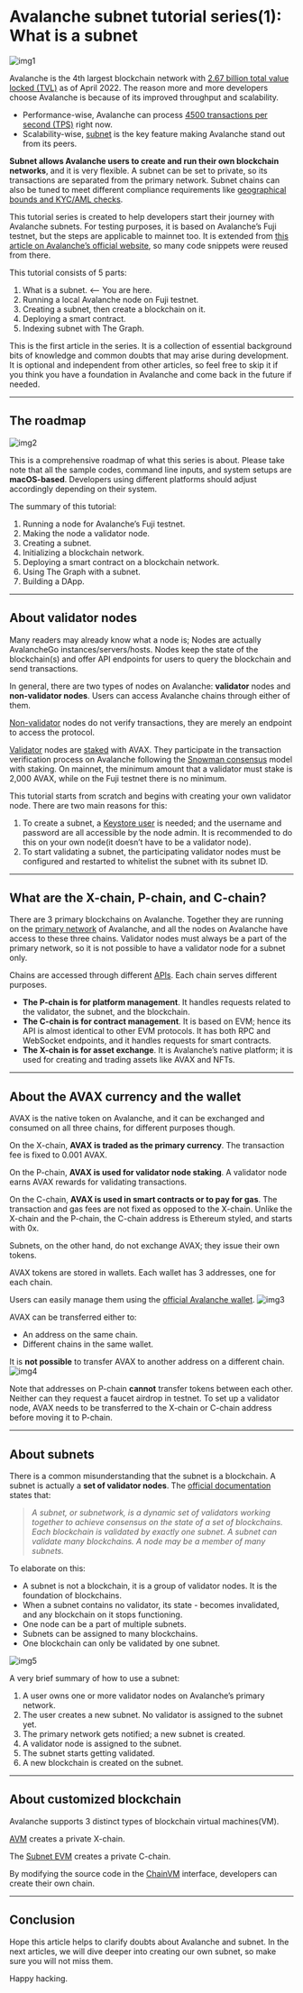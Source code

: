 # Avalanche subnet tutorial series(1): What is a subnet

![img1](https://github.com/wuzhong-zhu/Avalanche_subnet_tutorial/blob/main/resources/tutorial%201/img1.jpeg?raw=true)

Avalanche is the 4th largest blockchain network with [2.67 billion total value locked (TVL)](https://defillama.com/chains) as of April 2022. The reason more and more developers choose Avalanche is because of its improved throughput and scalability.  

- Performance-wise, Avalanche can process [4500 transactions per second (TPS)](https://support.avax.network/en/articles/4136568-how-many-transactions-per-second-does-avalanche-support) right now.  
- Scalability-wise, [subnet](https://docs.avax.network/build/tutorials/platform/subnets/create-a-subnet/) is the key feature making Avalanche stand out from its peers. 

**Subnet allows Avalanche users to create and run their own blockchain networks**, and it is very flexible. A subnet can be set to private, so its transactions are separated from the primary network. Subnet chains can also be tuned to meet different compliance requirements like [geographical bounds and KYC/AML checks](https://docs.avax.network/subnets/#compliance).

This tutorial series is created to help developers start their journey with Avalanche subnets. For testing purposes, it is based on Avalanche’s Fuji testnet, but the steps are applicable to mainnet too. It is extended from [this article on Avalanche’s official website](https://docs.avax.network/build/tutorials/platform/subnets/create-a-subnet), so many code snippets were reused from there.

This tutorial consists of 5 parts:

1. What is a subnet. <– You are here.
2. Running a local Avalanche node on Fuji testnet.
3. Creating a subnet, then create a blockchain on it.
4. Deploying a smart contract.
5. Indexing subnet with The Graph.
   
This is the first article in the series. It is a collection of essential background bits of knowledge and common doubts that may arise during development. It is optional and independent from other articles, so feel free to skip it if you think you have a foundation in Avalanche and come back in the future if needed. 

---
## The roadmap
![img2](https://github.com/wuzhong-zhu/Avalanche_subnet_tutorial/blob/main/resources/tutorial%201/img2.png?raw=true)

This is a comprehensive roadmap of what this series is about. Please take note that all the sample codes, command line inputs, and system setups are **macOS-based**. Developers using different platforms should adjust accordingly depending on their system.

The summary of this tutorial:

1. Running a node for Avalanche’s Fuji testnet.
2. Making the node a validator node.
3. Creating a subnet.
4. Initializing a blockchain network.
5. Deploying a smart contract on a blockchain network.
6. Using The Graph with a subnet.
7. Building a DApp.

---

## About validator nodes 

Many readers may already know what a node is; Nodes are actually AvalancheGo instances/servers/hosts. Nodes keep the state of the blockchain(s) and offer API endpoints for users to query the blockchain and send transactions.

In general, there are two types of nodes on Avalanche: **validator** nodes and **non-validator nodes**. Users can access Avalanche chains through either of them.

[Non-validator](https://docs.avax.network/nodes/build/run-avalanche-node-manually) nodes do not verify transactions, they are merely an endpoint to access the protocol.

[Validator](https://docs.avax.network/nodes/validate/staking#running-a-validator) nodes are [staked](https://docs.avax.network/learn/platform-overview/staking) with AVAX. They participate in the transaction verification process on Avalanche following the [Snowman consensus](https://docs.chainstack.com/blockchains/avalanche) model with staking. On mainnet, the minimum amount that a validator must stake is 2,000 AVAX, while on the Fuji testnet there is no minimum.

This tutorial starts from scratch and begins with creating your own validator node. There are two main reasons for this:

1. To create a subnet, a [Keystore user](https://docs.avax.network/build/avalanchego-apis/keystore/) is needed; and the username and password are all accessible by the node admin. It is recommended to do this on your own node(it doesn’t have to be a validator node).
2. To start validating a subnet, the participating validator nodes must be configured and restarted to whitelist the subnet with its subnet ID.



---
## What are the X-chain, P-chain, and C-chain? 
There are 3 primary blockchains on Avalanche. Together they are running on the [primary network](https://docs.avax.network/learn/platform-overview/) of Avalanche, and all the nodes on Avalanche have access to these three chains. Validator nodes must always be a part of the primary network, so it is not possible to have a validator node for a subnet only.

Chains are accessed through different [APIs](https://docs.avax.network/build/avalanchego-apis/). Each chain serves different purposes.

- **The P-chain is for platform management**. It handles requests related to the validator, the subnet, and the blockchain. 
- **The C-chain is for contract management**. It is based on EVM; hence its API is almost identical to other EVM protocols. It has both RPC and WebSocket endpoints, and it handles requests for smart contracts. 
- **The X-chain is for asset exchange**. It is Avalanche’s native platform; it is used for creating and trading assets like AVAX and NFTs. 



---
## About the AVAX currency and the wallet
AVAX is the native token on Avalanche, and it can be exchanged and consumed on all three chains, for different purposes though.

On the X-chain, **AVAX is traded as the primary currency**. The transaction fee is fixed to 0.001 AVAX.

On the P-chain, **AVAX is used for validator node staking**. A validator node earns AVAX rewards for validating transactions.

On the C-chain, **AVAX is used in smart contracts or to pay for gas**. The transaction and gas fees are not fixed as opposed to the X-chain. Unlike the X-chain and the P-chain, the C-chain address is Ethereum styled, and starts with 0x.

Subnets, on the other hand, do not exchange AVAX; they issue their own tokens.

AVAX tokens are stored in wallets. Each wallet has 3 addresses, one for each chain.

Users can easily manage them using the [official Avalanche wallet](https://wallet.avax.network/).
![img3](https://github.com/wuzhong-zhu/Avalanche_subnet_tutorial/blob/main/resources/tutorial%201/img3.png?raw=true)

AVAX can be transferred either to: 

- An address on the same chain.
- Different chains in the same wallet.
  
It is **not possible** to transfer AVAX to another address on a different chain. 
![img4](https://github.com/wuzhong-zhu/Avalanche_subnet_tutorial/blob/main/resources/tutorial%201/img4.png?raw=true)


Note that addresses on P-chain **cannot** transfer tokens between each other. Neither can they request a faucet airdrop in testnet. To set up a validator node, AVAX needs to be transferred to the X-chain or C-chain address before moving it to P-chain.



---

## About subnets
There is a common misunderstanding that the subnet is a blockchain. A subnet is actually a **set of validator nodes**. The [official documentation](https://docs.avax.network/build/tutorials/platform/subnets/) states that: 

> *A subnet, or subnetwork, is a dynamic set of validators working together to achieve consensus on the state of a set of blockchains. Each blockchain is validated by exactly one subnet. A subnet can validate many blockchains. A node may be a member of many subnets.*

To elaborate on this: 

- A subnet is not a blockchain, it is a group of validator nodes. It is the foundation of blockchains.
- When a subnet contains no validator, its state - becomes invalidated, and any blockchain on it stops functioning.
- One node can be a part of multiple subnets.
- Subnets can be assigned to many blockchains.
- One blockchain can only be validated by one subnet.

![img5](https://github.com/wuzhong-zhu/Avalanche_subnet_tutorial/blob/main/resources/tutorial%201/img5.png?raw=true)


A very brief summary of how to use a subnet: 

1. A user owns one or more validator nodes on Avalanche’s primary network.
2. The user creates a new subnet. No validator is assigned to the subnet yet. 
3. The primary network gets notified; a new subnet is created. 
4. A validator node is assigned to the subnet.
5. The subnet starts getting validated.
6. A new blockchain is created on the subnet.




---
## About customized blockchain

Avalanche supports 3 distinct types of blockchain virtual machines(VM). 

[AVM](https://docs.avax.network/build/tutorials/platform/subnets/create-avm-blockchain) creates a private X-chain. 

The [Subnet EVM](https://docs.avax.network/build/tutorials/platform/subnets/create-evm-blockchain) creates a private C-chain. 

By modifying the source code in the [ChainVM](https://docs.avax.network/build/tutorials/platform/subnets/create-custom-blockchain) interface, developers can create their own chain. 

---
## Conclusion
Hope this article helps to clarify doubts about Avalanche and subnet. In the next articles, we will dive deeper into creating our own subnet, so make sure you will not miss them.  

Happy hacking.